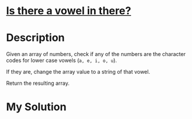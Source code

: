 # [Is there a vowel in there?](https://www.codewars.com/kata/57cff961eca260b71900008f)

# Description
Given an array of numbers, check if any of the numbers are the character codes for lower case vowels (`a, e, i, o, u`).

If they are, change the array value to a string of that vowel.

Return the resulting array.

# My Solution
```ruby

```
